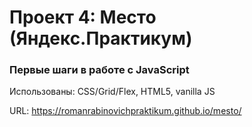 # Проект 4: Место (Яндекс.Практикум)

### Первые шаги в работе с JavaScript

Использованы: CSS/Grid/Flex, HTML5, vanilla JS

URL: https://romanrabinovichpraktikum.github.io/mesto/